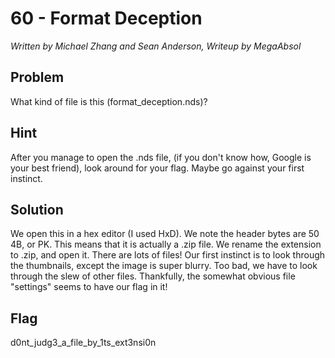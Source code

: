 # 60 - Format Deception

*Written by Michael Zhang and Sean Anderson, Writeup by MegaAbsol*

## Problem

What kind of file is this (format_deception.nds)?

## Hint

After you manage to open the .nds file, (if you don't know how, Google is your best friend), look around for your flag. Maybe go against your first instinct.

## Solution

We open this in a hex editor (I used HxD). We note the header bytes are 50 4B, or PK. This means that it is actually a .zip file. We rename the extension to .zip, and open it. There are lots of files! Our first instinct is to look through the thumbnails, except the image is super blurry. Too bad, we have to look through the slew of other files. Thankfully, the somewhat obvious file "settings" seems to have our flag in it!

## Flag

d0nt_judg3_a_file_by_1ts_ext3nsi0n
